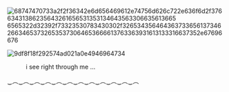   ‌  ‌  ‌  ‌  ‌  ‌  ‌  ‌  ‌  ‌  ![68747470733a2f2f36342e6d656469612e74756d626c722e636f6d2f37663431386235643261656531353134643563306635613665 6565322d32392f73323530783430302f326534356464363733656137346266346537326535373064653666613763363931613133316637352e67696676](https://github.com/user-attachments/assets/9162b9a6-d699-436f-92ff-4adec4e30fbc)

![9df8f18f292574ad021a0e4946964734](https://github.com/user-attachments/assets/d84531fe-8f21-4346-a70a-7f4076b75dd7)

‌  ‌  ‌  ‌  ‌  ‌  ‌  ‌  ‌  ‌  ‌ i see right through me ...

‿︵‿︵‿︵‿︵‿︵‿︵‿︵‿︵‿︵‿︵‿︵‿︵
